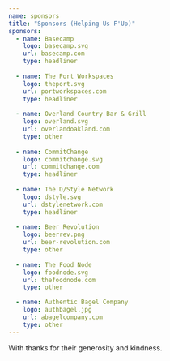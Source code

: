 ```yaml
---
name: sponsors
title: "Sponsors (Helping Us F'Up)"
sponsors:
  - name: Basecamp
    logo: basecamp.svg
    url: basecamp.com
    type: headliner
  
  - name: The Port Workspaces
    logo: theport.svg
    url: portworkspaces.com
    type: headliner
  
  - name: Overland Country Bar & Grill
    logo: overland.svg
    url: overlandoakland.com
    type: other
  
  - name: CommitChange
    logo: commitchange.svg
    url: commitchange.com
    type: headliner 
  
  - name: The D/Style Network
    logo: dstyle.svg
    url: dstylenetwork.com
    type: headliner
  
  - name: Beer Revolution
    logo: beerrev.png
    url: beer-revolution.com
    type: other
  
  - name: The Food Node
    logo: foodnode.svg
    url: thefoodnode.com
    type: other

  - name: Authentic Bagel Company
    logo: authbagel.jpg
    url: abagelcompany.com
    type: other
---
```

With thanks for their generosity and kindness.
